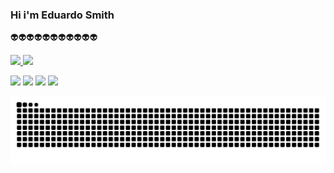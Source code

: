 ### Hi i'm Eduardo Smith

👽👽👽👽👽👽👽👽👽👽👽

  <a href="https://github.com/Eduardocsmith21">
<img height="150em" src="https://github-readme-stats.vercel.app/api?username=Eduardocsmith21&show_icons=true&theme=dracula&include_all_commits=true&count_private=true"/>
  <img height="150em" src="https://github-readme-stats.vercel.app/api/top-langs/?username=Eduardocsmith21&layout=compact&langs_count=7&theme=dracula"/>
</div>


 <a href="https://www.linkedin.com/in/eduardo-carvalho-smith-427106233/" target="_blank"><img src="https://img.shields.io/badge/-LinkedIn-%230077B5?style=for-the-badge&logo=linkedin&logoColor=white" target="_blank"></a>  <a href="https://www.instagram.com/eduardosmithh_/" target="_blank"><img src="https://img.shields.io/badge/-Instagram-%23E4405F?style=for-the-badge&logo=instagram&logoColor=white" target="_blank"></a> <a href = "mailto:eduardosmith2102@gmail.com"><img src="https://img.shields.io/badge/Gmail-D14836?style=for-the-badge&logo=gmail&logoColor=white" target="_blank"></a> <a href="https://wa.me/(65)992664967" target="_blank"><img src="https://img.shields.io/badge/WhatsApp-25D366?style=for-the-badge&logo=whatsapp&logoColor=white " target="_blank">

 
![Snake animation](https://github.com/Eduardocsmith21/Eduardocsmith21/blob/output/github-contribution-grid-snake.svg)
  
